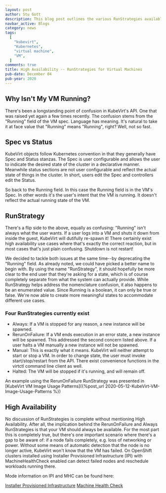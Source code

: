 ```yaml
---
layout: post
author: Stu Gott
description: This blog post outlines the various RunStrategies available to VMs
navbar_active: Blogs
category: news
tags:
  [
    "kubevirt",
    "Kubernetes",
    "virtual machine",
    "VM",
  ]
comments: true
title: High Availability -- RunStrategies for Virtual Machines
pub-date: December 04
pub-year: 2020
---
```


## Why Isn't My VM Running?

There's been a longstanding point of confusion in KubeVirt's API. One that was raised yet again a few times recently. The confusion stems from the "Running" field of the VM spec. Language has meaning. It's natural to take it at face value that "Running" means "Running", right? Well, not so fast.

## Spec vs Status

KubeVirt objects follow Kubernetes convention in that they generally have Spec and Status stanzas. The Spec is user configurable and allows the user to indicate the desired state of the cluster in a declarative manner. Meanwhile status sections are not user configurable and reflect the actual state of things in the cluster. In short, users edit the Spec and controllers edit the Status.

So back to the Running field. In this case the Running field is in the VM's Spec. In other words it's the user's intent that the VM is running. It doesn't reflect the actual running state of the VM.

## RunStrategy

There's a flip side to the above, equally as confusing: "Running" isn't always what the user wants. If a user logs into a VM and shuts it down from inside the guest, KubeVirt will dutifully re-spawn it! There certainly exist high availability use cases where that's exactly the correct reaction, but in most cases that's just plain confusing. Shutdown is not restart!

We decided to tackle both issues at the same time--by deprecating the "Running" field. As already noted, we could have picked a better name to begin with. By using the name "RunStrategy", it should hopefully be more clear to the end user that they're asking for a state, which is of course completely separate from what the system can actually provide. While RunStrategy helps address the nomenclature confusion, it also happens to be an enumerated value. Since Running is a boolean, it can only be true or false. We're now able to create more meaningful states to accommodate different use cases.

### Four RunStrategies currently exist

* Always: If a VM is stopped for any reason, a new instance will be spawned.
* RerunOnFailure: If a VM ends execution in an error state, a new instance will be spawned. This addressed the second concern listed above. If a user halts a VM manually a new instance will not be spawned.
* Manual: This is exactly what it means. KubeVirt will neither attempt to start or stop a VM. In order to change state, the user must invoke start/stop/restart from the API. There exist convenience functions in the virtctl command line client as well.
* Halted: The VM will be stopped if it's running, and will remain off.

An example using the RerunOnFailure RunStrategy was presented in [KubeVirt VM Image Usage Patterns]({%post_url 2020-05-12-KubeVirt-VM-Image-Usage-Patterns %})

## High Availability

No discussion of RunStrategies is complete without mentioning High Availability. After all, the implication behind the RerunOnFailure and Always RunStrategies is that your VM should always be available. For the most part this is completely true, but there's one important scenario where there's a gap to be aware of: if a node fails completely, e.g. loss of networking or power. Without some means of automatic detection that the node is no longer active, KubeVirt won't know that the VM has failed. On OpenShift clusters installed using Installer Provisioned Infrastructure (IPI) with MachineHealthCheck enabled can detect failed nodes and reschedule workloads running there.

Mode information on IPI and MHC can be found here:

[Installer Provisioned Infrastructure](https://docs.openshift.com/container-platform/4.6/installing/installing_bare_metal_ipi/ipi-install-overview.html#ipi-install-overview)
[Machine Health Check](https://docs.openshift.com/container-platform/4.6/machine_management/deploying-machine-health-checks.html)
